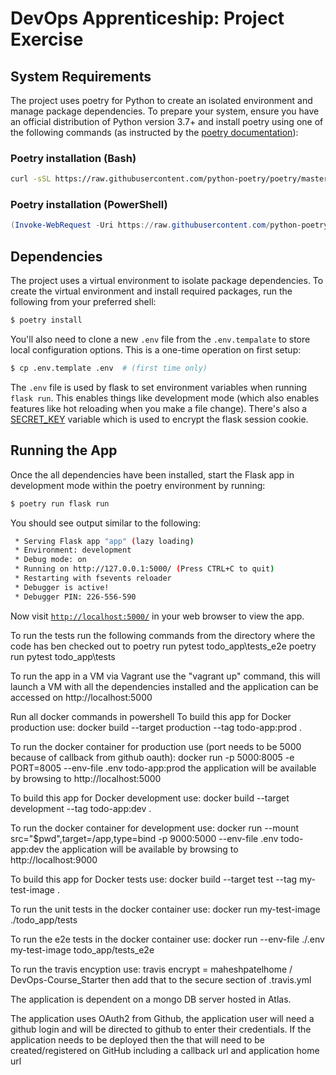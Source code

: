 # DevOps Apprenticeship: Project Exercise

## System Requirements

The project uses poetry for Python to create an isolated environment and manage package dependencies. To prepare your system, ensure you have an official distribution of Python version 3.7+ and install poetry using one of the following commands (as instructed by the [poetry documentation](https://python-poetry.org/docs/#system-requirements)):

### Poetry installation (Bash)

```bash
curl -sSL https://raw.githubusercontent.com/python-poetry/poetry/master/get-poetry.py | python
```

### Poetry installation (PowerShell)

```powershell
(Invoke-WebRequest -Uri https://raw.githubusercontent.com/python-poetry/poetry/master/get-poetry.py -UseBasicParsing).Content | python
```

## Dependencies

The project uses a virtual environment to isolate package dependencies. To create the virtual environment and install required packages, run the following from your preferred shell:

```bash
$ poetry install
```

You'll also need to clone a new `.env` file from the `.env.tempalate` to store local configuration options. This is a one-time operation on first setup:

```bash
$ cp .env.template .env  # (first time only)
```

The `.env` file is used by flask to set environment variables when running `flask run`. This enables things like development mode (which also enables features like hot reloading when you make a file change). There's also a [SECRET_KEY](https://flask.palletsprojects.com/en/1.1.x/config/#SECRET_KEY) variable which is used to encrypt the flask session cookie.

## Running the App

Once the all dependencies have been installed, start the Flask app in development mode within the poetry environment by running:
```bash
$ poetry run flask run
```

You should see output similar to the following:
```bash
 * Serving Flask app "app" (lazy loading)
 * Environment: development
 * Debug mode: on
 * Running on http://127.0.0.1:5000/ (Press CTRL+C to quit)
 * Restarting with fsevents reloader
 * Debugger is active!
 * Debugger PIN: 226-556-590
```
Now visit [`http://localhost:5000/`](http://localhost:5000/) in your web browser to view the app.


To run the tests run the following commands from the directory where the code has ben checked out to
poetry run pytest todo_app\tests_e2e
poetry run pytest todo_app\tests  


To run the app in a VM via Vagrant use the "vagrant up" command, this will launch a VM with all the dependencies installed and the application can be accessed on http://localhost:5000


Run all docker commands in powershell
To build this app for Docker production use:
docker build --target production --tag todo-app:prod .

To run the docker container for production use (port needs to be 5000 because of callback from github oauth):
docker run -p 5000:8005 -e PORT=8005 --env-file .env todo-app:prod
the application will be available by browsing to http://localhost:5000


To build this app for Docker development use:
docker build --target development --tag todo-app:dev .

To run the docker container for development use:
docker run --mount src="$pwd",target=/app,type=bind -p 9000:5000 --env-file .env todo-app:dev
the application will be available by browsing to http://localhost:9000

To build this app for Docker tests use:
docker build --target test --tag my-test-image .

To run the unit tests in the docker container use:
docker run my-test-image ./todo_app/tests

To run the e2e tests in the docker container use:
docker run --env-file ./.env my-test-image todo_app/tests_e2e

To run the travis encyption use:
travis encrypt <KEYNAME>=<KEYVALUE> maheshpatelhome / DevOps-Course_Starter
then add that to the secure section of .travis.yml

The application is dependent on a mongo DB server hosted in Atlas.

The application uses OAuth2 from Github, the application user will need a github login and will be directed to github to enter their credentials.
If the application needs to be deployed then the that will need to be created/registered on GitHub including a callback url and application home url  
